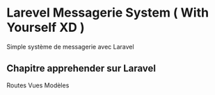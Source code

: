 # Larevel Messagerie System ( With Yourself XD )
Simple système de messagerie avec Laravel 

## Chapitre apprehender sur Laravel
Routes 
Vues
Modèles
